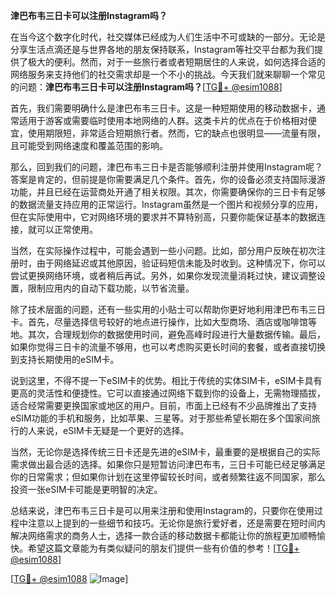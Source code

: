 **津巴布韦三日卡可以注册Instagram吗？**

在当今这个数字化时代，社交媒体已经成为人们生活中不可或缺的一部分。无论是分享生活点滴还是与世界各地的朋友保持联系，Instagram等社交平台都为我们提供了极大的便利。然而，对于一些旅行者或者短期居住的人来说，如何选择合适的网络服务来支持他们的社交需求却是一个不小的挑战。今天我们就来聊聊一个常见的问题：**津巴布韦三日卡可以注册Instagram吗？**[[TG💪+ @esim1088](https://t.me/s/esim1088)]

首先，我们需要明确什么是津巴布韦三日卡。这是一种短期使用的移动数据卡，通常适用于游客或需要临时使用本地网络的人群。这类卡片的优点在于价格相对便宜，使用期限短，非常适合短期旅行者。然而，它的缺点也很明显——流量有限，且可能受到网络速度和覆盖范围的影响。

那么，回到我们的问题，津巴布韦三日卡是否能够顺利注册并使用Instagram呢？答案是肯定的，但前提是你需要满足几个条件。首先，你的设备必须支持国际漫游功能，并且已经在运营商处开通了相关权限。其次，你需要确保你的三日卡有足够的数据流量支持应用的正常运行。Instagram虽然是一个图片和视频分享的应用，但在实际使用中，它对网络环境的要求并不算特别高，只要你能保证基本的数据连接，就可以正常使用。

当然，在实际操作过程中，可能会遇到一些小问题。比如，部分用户反映在初次注册时，由于网络延迟或其他原因，验证码短信未能及时收到。这种情况下，你可以尝试更换网络环境，或者稍后再试。另外，如果你发现流量消耗过快，建议调整设置，限制应用内的自动下载功能，以节省流量。

除了技术层面的问题，还有一些实用的小贴士可以帮助你更好地利用津巴布韦三日卡。首先，尽量选择信号较好的地点进行操作，比如大型商场、酒店或咖啡馆等地。其次，合理规划你的数据使用时间，避免高峰时段进行大量数据传输。最后，如果你觉得三日卡的流量不够用，也可以考虑购买更长时间的套餐，或者直接切换到支持长期使用的eSIM卡。

说到这里，不得不提一下eSIM卡的优势。相比于传统的实体SIM卡，eSIM卡具有更高的灵活性和便捷性。它可以直接通过网络下载到你的设备上，无需物理插拔，适合经常需要更换国家或地区的用户。目前，市面上已经有不少品牌推出了支持eSIM功能的手机和服务，比如苹果、三星等。对于那些希望长期在多个国家间旅行的人来说，eSIM卡无疑是一个更好的选择。

当然，无论你是选择传统三日卡还是先进的eSIM卡，最重要的是根据自己的实际需求做出最合适的选择。如果你只是短暂访问津巴布韦，三日卡可能已经足够满足你的日常需求；但如果你计划在这里停留较长时间，或者频繁往返不同国家，那么投资一张eSIM卡可能是更明智的决定。

总结来说，津巴布韦三日卡是可以用来注册和使用Instagram的，只要你在使用过程中注意以上提到的一些细节和技巧。无论你是旅行爱好者，还是需要在短时间内解决网络需求的商务人士，选择一款合适的移动数据卡都能让你的旅程更加顺畅愉快。希望这篇文章能为有类似疑问的朋友们提供一些有价值的参考！[[TG💪+ @esim1088](https://t.me/s/esim1088)]

[[TG💪+ @esim1088](https://t.me/s/esim1088) ![Image](https://i.postimg.cc/4NQfJmqS/Snipaste-2025-05-13-00-14-12.png)]